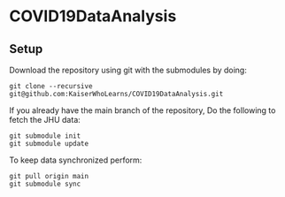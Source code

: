 # COVID19DataAnalysis

## Setup

Download the repository using git with the submodules by doing:

```
git clone --recursive git@github.com:KaiserWhoLearns/COVID19DataAnalysis.git
```

If you already have the main branch of the repository, Do the following to fetch the JHU data:

```
git submodule init
git submodule update
```

To keep data synchronized perform:

```
git pull origin main
git submodule sync
```

